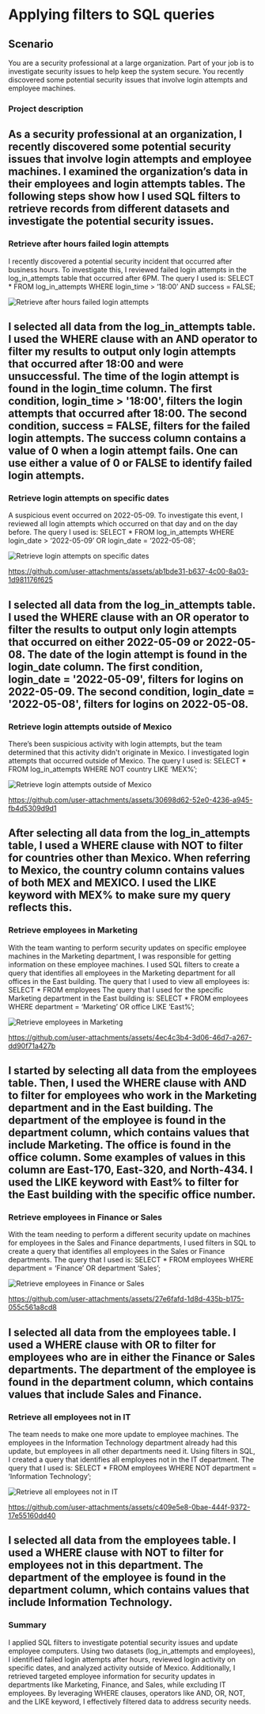 # Applying filters to SQL queries
## Scenario
You are a security professional at a large organization. Part of your job is to investigate security issues to help keep the system secure. You recently discovered some potential security issues that involve login attempts and employee machines.

### Project description
As a security professional at an organization, I recently discovered some potential security issues that involve login attempts and employee machines. I examined the organization’s data in their employees and login attempts tables. 
The following steps show how I used SQL filters to retrieve records from different datasets and investigate the potential security issues.
---

### Retrieve after hours failed login attempts
I recently discovered a potential security incident that occurred after business hours. To investigate this, I reviewed failed login attempts in the log_in_attempts table that occurred after 6PM.
The query I used is:
    SELECT * 
    FROM log_in_attempts
    WHERE login_time > ‘18:00’ AND success = FALSE; 

![Retrieve after hours failed login attempts](https://github.com/user-attachments/assets/a85bc69d-e69d-4fb9-b7f9-926d2b1910ab)

I selected all data from the log_in_attempts table. I used the WHERE clause with an AND operator to filter my results to output only login attempts that occurred after 18:00 and were unsuccessful. The time of the login attempt is found in the login_time column. The first condition, login_time > '18:00', filters the login attempts that occurred after 18:00. The second condition, success = FALSE, filters for the failed login attempts. The success column contains a value of 0 when a login attempt fails. One can use either a value of 0 or FALSE to identify failed login attempts.
---

### Retrieve login attempts on specific dates
A suspicious event occurred on 2022-05-09. To investigate this event, I reviewed all login attempts which occurred on that day and on the day before.
The query I used is:
    SELECT *
    FROM log_in_attempts
    WHERE login_date > ‘2022-05-09’ OR login_date = ‘2022-05-08’; 

![Retrieve login attempts on specific dates](https://github.com/user-attachments/assets/e63e152e-fe81-4d27-9c0f-25bc88145af6)

https://github.com/user-attachments/assets/ab1bde31-b637-4c00-8a03-1d981176f625

I selected all data from the log_in_attempts table. I used the WHERE clause with an OR operator to filter the results to output only login attempts that occurred on either 2022-05-09 or 2022-05-08. The date of the login attempt is found in the login_date column. The first condition, login_date = '2022-05-09', filters for logins on 2022-05-09. The second condition, login_date = '2022-05-08', filters for logins on 2022-05-08. 
---

### Retrieve login attempts outside of Mexico
There’s been suspicious activity with login attempts, but the team determined that this activity didn't originate in Mexico. I investigated login attempts that occurred outside of Mexico. 
The query I used is:
    SELECT *
    FROM log_in_attempts
    WHERE NOT country LIKE ‘MEX%’; 

![Retrieve login attempts outside of Mexico](https://github.com/user-attachments/assets/bfca66d1-321e-4476-9bca-cb6b83fb733e)

https://github.com/user-attachments/assets/30698d62-52e0-4236-a945-fb4d5309d9d1

After selecting all data from the log_in_attempts table, I used a WHERE clause with NOT to filter for countries other than Mexico. When referring to Mexico, the country column contains values of both MEX and MEXICO. I used the LIKE keyword with MEX% to make sure my query reflects this.
---

### Retrieve employees in Marketing
With the team wanting to perform security updates on specific employee machines in the Marketing department, I was responsible for getting information on these employee machines. I used SQL filters to create a query that identifies all employees in the Marketing department for all offices in the East building.
The query that I used to view all employees is:
    SELECT *
    FROM employees
The query that I used for the specific Marketing department in the East building is:
    SELECT *
    FROM employees
    WHERE department = ‘Marketing’ OR office LIKE ‘East%’; 

![Retrieve employees in Marketing](https://github.com/user-attachments/assets/cfcb1d9d-c1f7-45fc-aa22-61a6b712d15f)

https://github.com/user-attachments/assets/4ec4c3b4-3d06-46d7-a267-dd90f71a427b

I started by selecting all data from the employees table. Then, I used the WHERE clause with AND to filter for employees who work in the Marketing department and in the East building. The department of the employee is found in the department column, which contains values that include Marketing. The office is found in the office column. Some examples of values in this column are East-170, East-320, and North-434. I used the LIKE keyword with East% to filter for the East building with the specific office number.
---

### Retrieve employees in Finance or Sales
With the team needing to perform a different security update on machines for employees in the Sales and Finance departments, I used filters in SQL to create a query that identifies all employees in the Sales or Finance departments.
The query that I used is:
    SELECT *
    FROM employees
    WHERE department = ‘Finance’ OR department ‘Sales’; 

![Retrieve employees in Finance or Sales](https://github.com/user-attachments/assets/26df6a75-78b5-4c31-b35e-02b49a650e10)

https://github.com/user-attachments/assets/27e6fafd-1d8d-435b-b175-055c561a8cd8

I selected all data from the employees table. I used a WHERE clause with OR to filter for employees who are in either the Finance or Sales departments. The department of the employee is found in the department column, which contains values that include Sales and Finance.
---

### Retrieve all employees not in IT
The team needs to make one more update to employee machines. The employees in the Information Technology department already had this update, but employees in all other departments need it. Using filters in SQL, I created a query that identifies all employees not in the IT department. 
The query that I used is:
    SELECT *
    FROM employees
    WHERE NOT department = ‘Information Technology’; 

![Retrieve all employees not in IT](https://github.com/user-attachments/assets/d75e72c5-4662-4194-ab41-355795d536f9)

https://github.com/user-attachments/assets/c409e5e8-0bae-444f-9372-17e55160dd40

I selected all data from the employees table. I used a WHERE clause with NOT to filter for employees not in this department. The department of the employee is found in the department column, which contains values that include Information Technology.
---

### Summary
I applied SQL filters to investigate potential security issues and update employee computers. Using two datasets (log_in_attempts  and employees), I identified failed login attempts after hours, reviewed login activity on specific dates, and analyzed activity outside of Mexico. Additionally, I retrieved targeted employee information for security updates in departments like Marketing, Finance, and Sales, while excluding IT employees. By leveraging WHERE clauses, operators like AND, OR, NOT, and the LIKE keyword, I effectively filtered data to address security needs.

